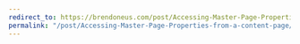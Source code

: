 ```yaml
---
redirect_to: https://brendoneus.com/post/Accessing-Master-Page-Properties-from-a-content-page/
permalink: "/post/Accessing-Master-Page-Properties-from-a-content-page/"
---
```

